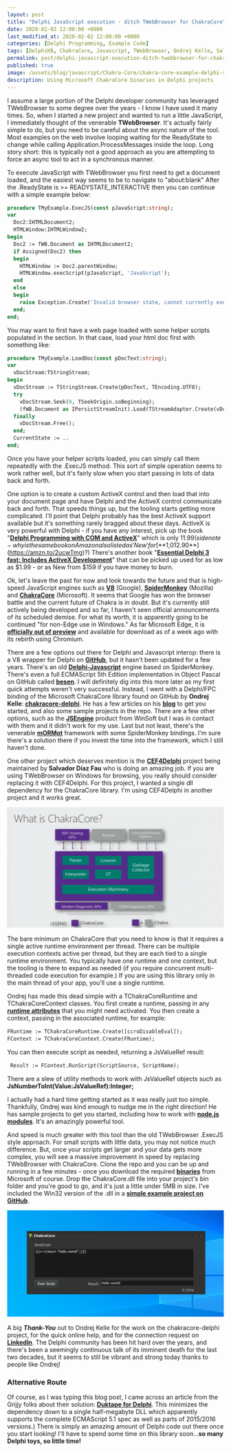 ```yaml
---
layout: post
title: "Delphi JavaScript execution - ditch TWebBrowser for ChakraCore"
date: 2020-02-02 12:00:00 +0000
last_modified_at: 2020-02-02 12:00:00 +0000
categories: [Delphi Programming, Example Code]
tags: [DelphiKB, ChakraCore, Javascript, TWebBrowser, Ondrej Kelle, Salvador Díaz Fau, Grijjy]
permalink: post/delphi-javascript-execution-ditch-twebbrowser-for-chakracor
published: true
image: /assets/blog/javascript/Chakra-Core/chakra-core-example-delphi-square.png
description: Using Microsoft ChakraCore binaries in Delphi projects
---
```

I assume a large portion of the Delphi developer community has leveraged TWebBrowser to some degree over the years - I know I have used it many times. So, when I started a new project and wanted to run a little JavaScript, I immediately thought of the venerable **TWebBrowser**. It's actually fairly simple to do, but you need to be careful about the async nature of the tool. Most examples on the web involve looping waiting for the ReadyState to change while calling Application.ProcessMessages inside the loop. Long story short: this is typically not a good approach as you are attempting to force an async tool to act in a synchronous manner.

To execute JavaScript with TWebBrowser you first need to get a document loaded, and the easiest way seems to be to navigate to "about:blank" After the .ReadyState is >= READYSTATE\_INTERACTIVE then you can continue with a simple example below:

````pascal
procedure TMyExample.ExecJS(const pJavaScript:string);
var
  Doc2:IHTMLDocument2;
  HTMLWindow:IHTMLWindow2;
begin
  Doc2 := fWB.Document as IHTMLDocument2;
  if Assigned(Doc2) then
  begin
    HTMLWindow := Doc2.parentWindow;
    HTMLWindow.execScript(pJavaScript, 'JavaScript');
  end
  else
  begin
    raise Exception.Create('Invalid browser state, cannot currently execute JavaScript');
  end;
end;
````

You may want to first have a web page loaded with some helper scripts populated in the <head> section. In that case, load your html doc first with something like:

````pascal
procedure TMyExample.LoadDoc(const pDocText:string);
var
  vDocStream:TStringStream;
begin
  vDocStream := TStringStream.Create(pDocText, TEncoding.UTF8);
  try
    vDocStream.Seek(0, TSeekOrigin.soBeginning);
    (fWB.Document as IPersistStreamInit).Load(TStreamAdapter.Create(vDocStream));
  finally
    vDocStream.Free();
  end;
  CurrentState := ..
end;
````

Once you have your helper scripts loaded, you can simply call them repeatedly with the .ExecJS method. This sort of simple operation seems to work rather well, but it's fairly slow when you start passing in lots of data back and forth.

One option is to create a custom ActiveX control and then load that into your document page and have Delphi and the ActiveX control communicate back and forth. That speeds things up, but the tooling starts getting more complicated. I'll point that Delphi probably has the best ActiveX support available but it's something rarely bragged about these days. ActiveX is very powerful with Delphi - if you have any interest, pick up the book "[**Delphi Programming with COM and ActiveX**](https://amzn.to/37RX2p8)" which is only $11.99 (side note - why is the same book on Amazon also listed as 'New' for [**$1,012.90**](https://amzn.to/2ucwTmg)?) There's another book "[**Essential Delphi 3 fast: Includes ActiveX Development**](https://amzn.to/3aZ5m8x)" that can be picked up used for as low as $1.99 - or as New from $159 if you have money to burn.

Ok, let's leave the past for now and look towards the future and that is high-speed JavaScript engines such as [**V8**](https://chromium.googlesource.com/v8/v8.git) (Google), [**SpiderMonkey**](https://hg.mozilla.org/) (Mozilla) and [**ChakraCore**](https://github.com/microsoft/ChakraCore) (Microsoft). It seems that Google has won the browser battle and the current future of Chakra is in doubt. But it's currently still actively being developed and so far, I haven't seen official announcements of its scheduled demise. For what its worth, it is apparently going to be continued "for non-Edge use in Windows." As far Microsoft Edge, it is [**officially out of preview**](https://blogs.windows.com/msedgedev/2020/01/15/upgrading-new-microsoft-edge-79-chromium/) and available for download as of a week ago with its rebirth using Chromium.

There are a few options out there for Delphi and Javascript interop: there is a V8 wrapper for Delphi on [**GitHub**](https://github.com/zolagiggszhou/v8delphiwrapper), but it hasn't been updated for a few years. There's an old [**Delphi-Javascript**](https://code.google.com/archive/p/delphi-javascript/) engine based on SpiderMonkey. There's even a full ECMAScript 5th Edition implementation in Object Pascal on GitHub called [**besen**](https://github.com/bero1985/besen). I will definitely dig into this more later as my first quick attempts weren't very successful. Instead, I went with a Delphi/FPC binding of the Microsoft ChakraCore library found on GitHub by **Ondrej Kelle**: [**chakracore-delphi**](https://github.com/tondrej/chakracore-delphi). He has a few articles on his [**blog**](https://fast-forward-tools.net/) to get you started, and also some sample projects in the repo. There are a few other options, such as the [**JSEngine**](https://www.winsoft.sk/jsengine.htm) product from WinSoft but I was in contact with them and it didn't work for my use. Last but not least, there's the venerable [**mORMot**](https://github.com/synopse/mORMot) framework with some SpiderMonkey bindings. I'm sure there's a solution there if you invest the time into the framework, which I still haven't done.

One other project which deserves mention is the [**CEF4Delphi**](https://github.com/salvadordf/CEF4Delphi) project being maintained by **Salvador Díaz Fau** who is doing an amazing job. If you are using TWebBrowser on Windows for browsing, you really should consider replacing it with CEF4Delphi. For this project, I wanted a single dll dependency for the ChakraCore library. I'm using CEF4Delphi in another project and it works great.

![What is ChakraCore?](/assets/blog/javascript/Chakra-Core/chakra-core.png)

The bare minimum on ChakraCore that you need to know is that it requires a single active runtime environment per thread. There can be multiple execution contexts active per thread, but they are each tied to a single runtime environment. You typically have one runtime and one context, but the tooling is there to expand as needed (if you require concurrent multi-threaded code execution for example.) If you are using this library only in the main thread of your app, you'll use a single runtime.

Ondrej has made this dead simple with a TChakraCoreRuntime and TChakraCoreContext classes. You first create a runtime, passing in any [**runtime attributes**](https://github.com/microsoft/ChakraCore/wiki/JsRuntimeAttributes) that you might need activated. You then create a context, passing in the associated runtime, for example:

````pascal
FRuntime := TChakraCoreRuntime.Create([ccroDisableEval]);
FContext := TChakraCoreContext.Create(FRuntime);
````

You can then execute script as needed, returning a JsValueRef result:

````pascal
 Result := FContext.RunScript(ScriptSource, ScriptName);
````

There are a slew of utility methods to work with JsValueRef objects such as **JsNumberToInt(Value:JsValueRef):Integer;**

I actually had a hard time getting started as it was really just too simple. Thankfully, Ondrej was kind enough to nudge me in the right direction! He has sample projects to get you started, including how to work with [**node.js modules**](https://tondrej.blogspot.com/2019/01/node-modules-with-delphi-and-free-pascal.html). It's an amazingly powerful tool.

And speed is much greater with this tool than the old TWebBrowser .ExecJS style approach. For small scripts with little data, you may not notice much difference. But, once your scripts get larger and your data gets more complex, you will see a massive improvement in speed by replacing TWebBrowser with ChakraCore. Clone the repo and you can be up and running in a few minutes - once you download the required [**binaries**](https://github.com/microsoft/ChakraCore/wiki/Getting-ChakraCore-binaries) from Microsoft of course. Drop the ChakraCore.dll file into your project's bin folder and you're good to go, and it's just a little under 5MB in size. I've included the Win32 version of the .dll in a [**simple example project on GitHub**](https://github.com/ideasawakened/DelphiKB/tree/master/Delphi%20Demos/chakracore-delphi/SimpleExec).

![Example screenshot of using ChakraCore with Delphi](/assets/blog/javascript/Chakra-Core/chakra-core-example-delphi.png)

A big **_Thank-You_** out to Ondrej Kelle for the work on the chakracore-delphi project, for the quick online help, and for the connection request on [**LinkedIn**](https://www.linkedin.com/in/darianm). The Delphi community has been hit hard over the years, and there's been a seemingly continuous talk of its imminent death for the last two decades, but it seems to still be vibrant and strong today thanks to people like Ondrej!

### Alternative Route

Of course, as I was typing this blog post, I came across an article from the Grijjy folks about their solution: [**Duktape for Delphi**](https://blog.grijjy.com/2018/02/28/javascripting-with-duktape-for-delphi/). This minimizes the dependency down to a single half-megabyte DLL which apparently supports the complete ECMAScript 5.1 spec as well as parts of 2015/2016 versions.) There is simply an amazing amount of Delphi code out there once you start looking! I'll have to spend some time on this library soon...**so many Delphi toys, so little time!**